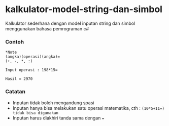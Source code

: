 # kalkulator-model-string-dan-simbol
Kalkulator sederhana dengan model inputan string dan simbol menggunakan bahasa pemrograman c#

### Contoh
```
*Note
(angka)(operasi)(angka)=
(+, -, *, :)

Input operasi : 198*15=

Hasil = 2970
```

### Catatan 
- Inputan tidak boleh mengandung spasi
- Inputan hanya bisa melakukan satu operasi matematika, cth : `(10*5+11=) tidak bisa digunakan`
- Inputan harus diakhiri tanda sama dengan `=`
